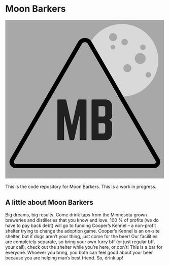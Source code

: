 # Moon Barkers

![mb logo](./img/logo-initial.png)

This is the code repository for Moon Barkers. This is a work in progress.

## A little about Moon Barkers

  Big dreams, big results. Come drink taps from the Minnesota grown breweries and distilleries that you know and love. 100 % of profits (we do have to pay back debt) will go to funding Cooper’s Kennel – a non-profit shelter trying to change the adoption game. Cooper’s Kennel is an on-site shelter, but if dogs aren’t your thing, just come for the beer! Our facilities are completely separate, so bring your own furry bff (or just regular bff, your call), check out the shelter while you’re here, or don’t! This is a bar for everyone. Whoever you bring, you both can feel good about your beer because you are helping man’s best friend. So, drink up! 
